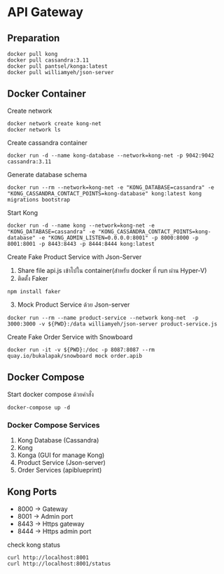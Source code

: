 # API Gateway
## Preparation
```
docker pull kong
docker pull cassandra:3.11
docker pull pantsel/konga:latest
docker pull williamyeh/json-server
```
## Docker Container
Create network
```
docker network create kong-net
docker network ls
```

Create cassandra container
```
docker run -d --name kong-database --network=kong-net -p 9042:9042 cassandra:3.11
```

Generate database schema
```
docker run --rm --network=kong-net -e "KONG_DATABASE=cassandra" -e "KONG_CASSANDRA_CONTACT_POINTS=kong-database" kong:latest kong migrations bootstrap
```

Start Kong
```
docker run -d --name kong --network=kong-net -e "KONG_DATABASE=cassandra" -e "KONG_CASSANDRA_CONTACT_POINTS=kong-database" -e "KONG_ADMIN_LISTEN=0.0.0.0:8001" -p 8000:8000 -p 8001:8001 -p 8443:8443 -p 8444:8444 kong:latest
```

Create Fake Product Service with Json-Server
1. Share file api.js เข้าไปใน container(สำหรับ docker ที่ run ผ่าน Hyper-V)
2. ติดตั้ง Faker
``` 
npm install faker
```
3. Mock Product Service ด้วย Json-server
```
docker run --rm --name product-service --network kong-net  -p 3000:3000 -v ${PWD}:/data williamyeh/json-server product-service.js
```

Create Fake Order Service with Snowboard
```
docker run -it -v ${PWD}:/doc -p 8087:8087 --rm quay.io/bukalapak/snowboard mock order.apib
```


## Docker Compose
Start docker compose ด้วยคำสั่ง
```
docker-compose up -d
```

### Docker Compose Services
1. Kong Database (Cassandra)
2. Kong
3. Konga (GUI for manage Kong)
4. Product Service (Json-server)
5. Order Services (apiblueprint)

## Kong Ports
* 8000 -> Gateway
* 8001 -> Admin port
* 8443 -> Https gateway
* 8444 -> Https admin port

check kong status
```
curl http://localhost:8001
curl http://localhost:8001/status
```


